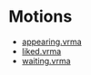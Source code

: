 # Motions

- [appearing.vrma](https://hub.vroid.com/packs/motions/common/womanly/appearing-JPRXVVPX.vrma)
- [liked.vrma](https://hub.vroid.com/packs/motions/innocent/liked-QPZJXMIS.vrma)
- [waiting.vrma](https://hub.vroid.com/packs/motions/innocent/waiting-4DOXHN5U.vrma)
